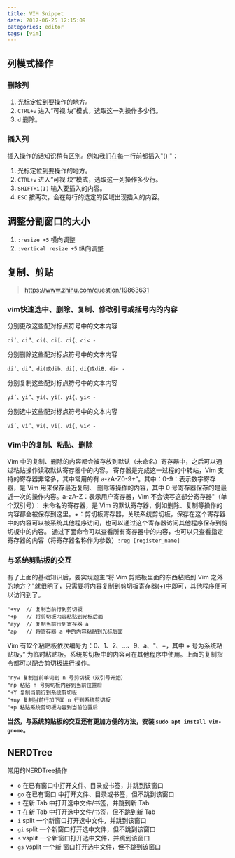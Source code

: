 ```yaml
---
title: VIM Snippet
date: 2017-06-25 12:15:09
categories: editor
tags: [vim]
---
```


## 列模式操作

### 删除列
1. 光标定位到要操作的地方。
1. `CTRL+v` 进入“可视 块”模式，选取这一列操作多少行。
1. `d` 删除。
 
### 插入列
插入操作的话知识稍有区别。例如我们在每一行前都插入"() "：
1. 光标定位到要操作的地方。
1. `CTRL+v` 进入“可视 块”模式，选取这一列操作多少行。
1. `SHIFT+i(I)` 输入要插入的内容。
1. `ESC` 按两次，会在每行的选定的区域出现插入的内容。

<!-- more -->

## 调整分割窗口的大小
1. `:resize +5` 横向调整
1. `:vertical resize +5` 纵向调整

## 复制、剪贴
> https://www.zhihu.com/question/19863631

### vim快速选中、删除、复制、修改引号或括号内的内容
分别更改这些配对标点符号中的文本内容
```
ci’、ci”、ci(、ci[、ci{、ci< -
```

分别删除这些配对标点符号中的文本内容 
```
di’、di”、di(或dib、di[、di{或diB、di< -
```

分别复制这些配对标点符号中的文本内容 
```
yi’、yi”、yi(、yi[、yi{、yi< -
```

分别选中这些配对标点符号中的文本内容
```
vi’、vi”、vi(、vi[、vi{、vi< -
```

### Vim中的复制、粘贴、删除
Vim 中的复制、删除的内容都会被存放到默认（未命名）寄存器中，之后可以通过粘贴操作读取默认寄存器中的内容。
寄存器是完成这一过程的中转站，Vim 支持的寄存器非常多，其中常用的有 a-zA-Z0-9+“。其中：0-9：表示数字寄存器，是 Vim 用来保存最近复制、
删除等操作的内容，其中 0 号寄存器保存的是最近一次的操作内容。a-zA-Z：表示用户寄存器，Vim 不会读写这部分寄存器"（单个双引号）：
未命名的寄存器，是 Vim 的默认寄存器，例如删除、复制等操作的内容都会被保存到这里。+：剪切板寄存器，关联系统剪切板，保存在这个寄存器中的内容可以被系统其他程序访问，也可以通过这个寄存器访问其他程序保存到剪切板中的内容。
通过下面命令可以查看所有寄存器中的内容，也可以只查看指定寄存器的内容（将寄存器名称作为参数）`:reg [register_name]`

### 与系统剪贴板的交互
有了上面的基础知识后，要实现题主"将 Vim 剪贴板里面的东西粘贴到 Vim 之外的地方？"就很明了，只需要将内容复制到剪切板寄存器(+)中即可，其他程序便可以访问到了。
```
"+yy  // 复制当前行到剪切板
"+p   // 将剪切板内容粘贴到光标后面
"ayy  // 复制当前行到寄存器 a
"ap   // 将寄存器 a 中的内容粘贴到光标后面
```
Vim 有12个粘贴板依次编号为：0、1、2、...、9、a、"、+，其中 + 号为系统粘贴板，” 为临时粘贴板。系统剪切板中的内容可在其他程序中使用。上面的复制指令都可以配合剪切板进行操作。
```
"nyw 复制当前单词到 n 号剪切板（双引号开始） 
"np 粘贴 n 号剪切板内容到当前位置后 
"+Y 复制当前行到系统剪切板
"+ny 复制当前行加下面 n 行到系统剪切板
"+p 粘贴系统剪切板内容到当前位置后
```
**当然，与系统剪贴板的交互还有更加方便的方法，安装 `sudo apt install vim-gnome`。**

## NERDTree
常用的NERDTree操作
* `o` 在已有窗口中打开文件、目录或书签，并跳到该窗口
* `go` 在已有窗口 中打开文件、目录或书签，但不跳到该窗口
* `t` 在新 Tab 中打开选中文件/书签，并跳到新 Tab
* `T` 在新 Tab 中打开选中文件/书签，但不跳到新 Tab
* `i` split 一个新窗口打开选中文件，并跳到该窗口
* `gi` split 一个新窗口打开选中文件，但不跳到该窗口
* `s` vsplit 一个新窗口打开选中文件，并跳到该窗口
* `gs` vsplit 一个新 窗口打开选中文件，但不跳到该窗口

## 

